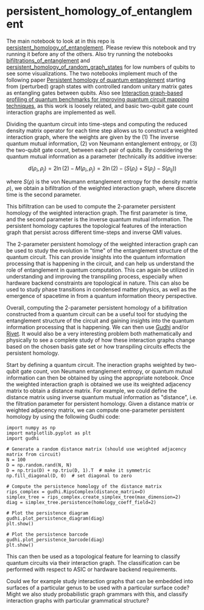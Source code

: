 # persistent_homology_of_entanglement
The main notebook to look at in this repo is [persistent_homology_of_entanglement](https://github.com/Amelie-Schreiber/persistent_homology_of_entanglement/blob/main/persistent_homology_of_entanglement.ipynb). Please review this notebook and try running it before any of the others. Also try running the notebooks [bifiltrations_of_entanglement](https://github.com/Amelie-Schreiber/persistent_homology_of_entanglement/blob/main/bifiltrations_of_entanglement.ipynb) and [persistent_homology_of_random_graph_states](https://github.com/Amelie-Schreiber/persistent_homology_of_entanglement/blob/main/persistent_homology_of_random_graph_states.ipynb) for low numbers of qubits to see some visualizations. The two notebooks implement much of the following paper [Persistent homology of quantum entanglement](https://arxiv.org/abs/2110.10214) starting from (perturbed) graph states with controlled random unitary matrix gates as entangling gates between qubits. Also see [Interaction graph-based profiling of quantum benchmarks for improving quantum circuit mapping techniques](https://arxiv.org/abs/2212.06640), as this work is loosely related, and basic two-qubit gate count interaction graphs are implemented as well. 

Dividing the quantum circuit into time-steps and computing the reduced density matrix operator for each time step allows us to construct a weighted interaction graph, where the weights are given by the (1) The inverse quantum mutual information, (2) von Neumann entanglement entropy, or (3) the two-qubit gate count, between each pair of qubits. By considering the  quantum mutual information as a parameter (technically its additive inverse: 

$$d(\rho_i, \rho_j) = 2\ln(2)-M(\rho_i, \rho_j) = 2\ln(2) - (S(\rho_i) + S(\rho_j) - S(\rho_{ij}))$$

where $S(\rho)$ is the von Neumann entanglement entropy for the density matrix $\rho$), we obtain a bifiltration of the weighted interaction graph, where discrete time is the second parameter.

This bifiltration can be used to compute the 2-parameter persistent homology of the weighted interaction graph. The first parameter is time, and the second parameter is the inverse quantum mutual information. The persistent homology captures the topological features of the interaction graph that persist across different time-steps and inverse QMI values.

The 2-parameter persistent homology of the weighted interaction graph can be used to study the evolution in "time" of the entanglement structure of the quantum circuit. This can provide insights into the quantum information processing that is happening in the circuit, and can help us understand the role of entanglement in quantum computation. This can again be utilized in understanding and improving the transpiling process, especially when hardware backend constraints are topological in nature. This can also be used to study phase transitions in condensed matter physics, as well as the emergence of spacetime in from a quantum information theory perspective. 

Overall, computing the 2-parameter persistent homology of a bifiltration constructed from a quantum circuit can be a useful tool for studying the entanglement structure of the circuit and gaining insights into the quantum information processing that is happening. We can then use [Gudhi](https://gudhi.inria.fr/python/latest/) and/or [Rivet](https://github.com/rivetTDA/rivet). It would also be a very interesting problem both mathematically and physically to see a complete study of how these interaction graphs change based on the chosen basis gate set or how transpiling circuits effects the persistent homology. 

Start by defining a quantum circuit. The ineraction graphs weighted by two-qubit gate count, von Neumann entanglement entropy, or quantum mutual information can then be obtained by using the appropriate notebook. Once the weighted interaction graph is obtained we use its weighted adjacency matrix to obtain a distance matrix. For example, we could define the distance matrix using inverse quantum mutual information as "distance", i.e. the filtration parameter for persistent homology. Given a distance matrix or weighted adjacency matrix, we can compute one-parameter persistent homology by using the following Gudhi code:


```
import numpy as np
import matplotlib.pyplot as plt
import gudhi

# Generate a random distance matrix (should use weighted adjacency matrix from circuit)
N = 100
D = np.random.rand(N, N)
D = np.triu(D) + np.triu(D, 1).T  # make it symmetric
np.fill_diagonal(D, 0)  # set diagonal to zero

# Compute the persistence homology of the distance matrix
rips_complex = gudhi.RipsComplex(distance_matrix=D)
simplex_tree = rips_complex.create_simplex_tree(max_dimension=2)
diag = simplex_tree.persistence(homology_coeff_field=2)

# Plot the persistence diagram
gudhi.plot_persistence_diagram(diag)
plt.show()

# Plot the persistence barcode
gudhi.plot_persistence_barcode(diag)
plt.show()
```

This can then be used as a topological feature for learning to classify quantum circuits via their interaction graph. The classification can be performed with respect to ASIC or hardware backend requirements. 

Could we for example study interaction graphs that can be embedded into surfaces of a particular genus to be used with a particular surface code? Might we also study probabilistic graph grammars with this, and classify interaction graphs with particular grammatical structure? 
